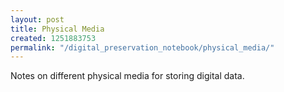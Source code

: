 ```yaml
---
layout: post
title: Physical Media
created: 1251883753
permalink: "/digital_preservation_notebook/physical_media/"
---
```

Notes on different physical media for storing digital data.
